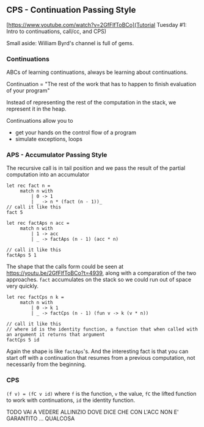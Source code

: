 ## CPS - Continuation Passing Style

[https://www.youtube.com/watch?v=2GfFlfToBCo](Tutorial Tuesday #1: Intro to continuations, call/cc, and CPS)

Small aside: William Byrd's channel is full of gems.

### Continuations

ABCs of learning continuations, always be learning about continuations.

Continuation = "The rest of the work that has to happen to finish evaluation of your program"

Instead of representing the rest of the computation in the stack, we represent it in the heap.

Continuations allow you to
 * get your hands on the control flow of a program
 * simulate exceptions, loops
 
### APS - Accumulator Passing Style

The recursive call is in tail position and we pass the result of the partial computation into an accumulator

``` f#
let rec fact n =
     match n with
         | 0 -> 1
         | _ -> n * (fact (n - 1))_
// call it like this
fact 5 

let rec factAps n acc =
     match n with
         | 1 -> acc
         | _ -> factAps (n - 1) (acc * n)
         
// call it like this
factAps 5 1
```

The shape that the calls form could be seen at https://youtu.be/2GfFlfToBCo?t=4939, along with a comparation of the two approaches. `fact` accumulates on the stack
so we could run out of space very quickly.

``` f#
let rec factCps n k =
     match n with
         | 0 -> k 1
         | _ -> factCps (n - 1) (fun v -> k (v * n))
         
// call it like this
// where id is the identity function, a function that when called with an argument it returns that argument
factCps 5 id
```

Again the shape is like `factAps`'s.
And the interesting fact is that you can start off with a continuation that resumes from a previous computation, not necessarily from the beginning.

### CPS

`(f v) = (fC v id)` where `f` is the function, `v` the value, `fC` the lifted function to work with continuations, `id` the identity function.

TODO VAI A VEDERE ALLINIZIO DOVE DICE CHE CON L'ACC NON E' GARANTITO ... QUALCOSA
